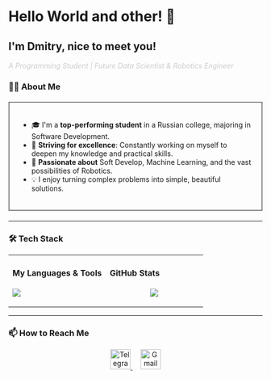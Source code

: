 # Hello World and other! 👋
## I'm Dmitry, nice to meet you!

<p style="color: #cdcdcdff; font-style: italic;">A Programming Student | Future Data Scientist & Robotics Engineer</p>

### 🧑‍💻 About Me

<div style="border: 2px solid #808080; padding: 20px; margin: 20px 0;">

*   🎓 I'm a **top-performing student** in a Russian college, majoring in Software Development.
*   🚀 **Striving for excellence**: Constantly working on myself to deepen my knowledge and practical skills.
*   🧠 **Passionate about** Soft Develop, Machine Learning, and the vast possibilities of Robotics.
*   💡 I enjoy turning complex problems into simple, beautiful solutions.

</div>

---

### 🛠️ Tech Stack

<table>
  <tr>
    <td width="50%">
      <h4>My Languages & Tools</h4>
      <p align="left">
        <img src="https://skillicons.dev/icons?i=py,go,c,cpp,ubuntu,vscode&perline=3" />
      </p>
    </td>
    <td width="50%">
      <h4>GitHub Stats</h4>
      <p align="center">
        <img src="https://github-readme-stats.vercel.app/api?username=V01D-4-M3&show_icons=true&theme=dark&hide_border=true&bg_color=00000000" />
      </p>
    </td>
  </tr>
</table>

---

### 📫 How to Reach Me

<p align="center">
  <a href="https://t.me/thats_me_pop_the_champagne">
    <img src="https://img.icons8.com/ios/50/808080/telegram-app.png" alt="Telegram" width="40" height="40">
  </a>
  &nbsp;&nbsp;&nbsp;
  <a href="mailto:tda.w51146@gmail.com">
    <img src="https://img.icons8.com/ios/50/808080/gmail.png" alt="Gmail" width="40" height="40">
  </a>
</p>